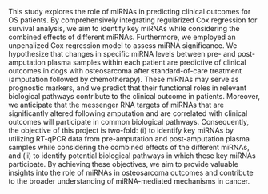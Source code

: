 This study explores the role of miRNAs in predicting clinical outcomes for OS patients. By comprehensively integrating regularized Cox regression for survival analysis, we aim to identify key miRNAs while considering the combined effects of different miRNAs. Furthermore, we employed an unpenalized Cox regression model to assess miRNA significance.
We hypothesize that changes in specific miRNA levels between pre- and post-amputation plasma samples within each patient are predictive of clinical outcomes in dogs with osteosarcoma after standard-of-care treatment (amputation followed by chemotherapy). These miRNAs may serve as prognostic markers, and we predict that their functional roles in relevant biological pathways contribute to the clinical outcome in patients. Moreover, we anticipate that the messenger RNA targets of miRNAs that are significantly altered following amputation and are correlated with clinical outcomes will participate in common biological pathways. Consequently, the objective of this project is two-fold: (i) to identify key miRNAs by utilizing RT-qPCR data from pre-amputation and post-amputation plasma samples while considering the combined effects of the different miRNAs, and (ii) to identify potential biological pathways in which these key miRNAs participate. By achieving these objectives, we aim to provide valuable insights into the role of miRNAs in osteosarcoma outcomes and contribute to the broader understanding of miRNA-mediated mechanisms in cancer.
